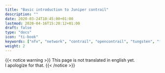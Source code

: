 ```yaml
---
title: "Basic introduction to Juniper contrail"
description: ""
date: 2020-03-24T10:45:00+01:00
lastmod: 2020-04-16T15:20:12+01:00
draft: false
type: "docs"
icon: "ti-book"
keywords: ["nfv", "network", "contrail", "opencontrail", "tungsten", "fabric"]
weight: 2
---
```


{{< notice warning >}}
This page is not translated in english yet.
<br/>
I apologize for that.
{{< /notice >}}